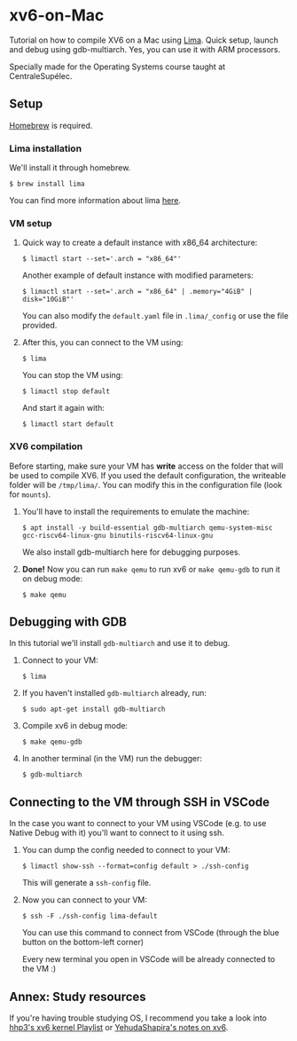 # xv6-on-Mac
Tutorial on how to compile XV6 on a Mac using [Lima](https://github.com/lima-vm/lima). Quick setup, launch and debug using gdb-multiarch. Yes, you can use it with ARM processors.

Specially made for the Operating Systems course taught at CentraleSupélec.


## Setup
[Homebrew](https://brew.sh) is required.

### Lima installation

We'll install it through homebrew.
  ```console
  $ brew install lima
  ```

You can find more information about lima [here](https://github.com/lima-vm/lima).

### VM setup

1. Quick way to create a default instance with x86_64 architecture:
    
    ```console
    $ limactl start --set='.arch = "x86_64"'
    ```
  
    Another example of default instance with modified parameters:

    ```console
    $ limactl start --set='.arch = "x86_64" | .memory="4GiB" | disk="10GiB"'
    ```
    You can also modify the `default.yaml` file in `.lima/_config` or use the file provided. 

2. After this, you can connect to the VM using:
   
    ```console
    $ lima
    ```
    You can stop the VM using:

    ```console
    $ limactl stop default
    ```

    And start it again with:
    ```console
    $ limactl start default
    ```



### XV6 compilation

Before starting, make sure your VM has **write** access on the folder that will be used to compile XV6. If you used the default configuration, the writeable folder will be `/tmp/lima/`. You can modify this in the configuration file (look for `mounts`).

1. You'll have to install the requirements to emulate the machine:

    ```console
    $ apt install -y build-essential gdb-multiarch qemu-system-misc gcc-riscv64-linux-gnu binutils-riscv64-linux-gnu
    ```

    We also install gdb-multiarch here for debugging purposes.

2. **Done!** Now you can run `make qemu` to run xv6 or `make qemu-gdb` to run it on debug mode:

    ```console
    $ make qemu
    ```

## Debugging with GDB

In this tutorial we'll install `gdb-multiarch` and use it to debug.
1. Connect to your VM:
   ```console
   $ lima
   ```

2. If you haven't installed `gdb-multiarch` already, run:
    ```console
    $ sudo apt-get install gdb-multiarch 
    ```

1. Compile xv6 in debug mode:
   ```console
   $ make qemu-gdb
   ```
2. In another terminal (in the VM) run the debugger:
   ```console
   $ gdb-multiarch
   ```
## Connecting to the VM through SSH in VSCode

In the case you want to connect to your VM using VSCode (e.g. to use Native Debug with it) you'll want to connect to it using ssh.

1. You can dump the config needed to connect to your VM:
  
    ```console
    $ limactl show-ssh --format=config default > ./ssh-config
    ```
  
    This will generate a `ssh-config` file. 

2. Now you can connect to your VM:
  
    ```console
    $ ssh -F ./ssh-config lima-default
    ```
    You can use this command to connect from VSCode (through the blue button on the bottom-left corner)

    Every new terminal you open in VSCode will be already connected to the VM :)

## Annex: Study resources

If you're having trouble studying OS, I recommend you take a look into [hhp3's xv6 kernel Playlist](https://www.youtube.com/watch?v=fWUJKH0RNFE&list=PLbtzT1TYeoMhTPzyTZboW_j7TPAnjv9XB&index=1) or [YehudaShapira's notes on xv6](https://github.com/YehudaShapira/xv6-explained/tree/master).
